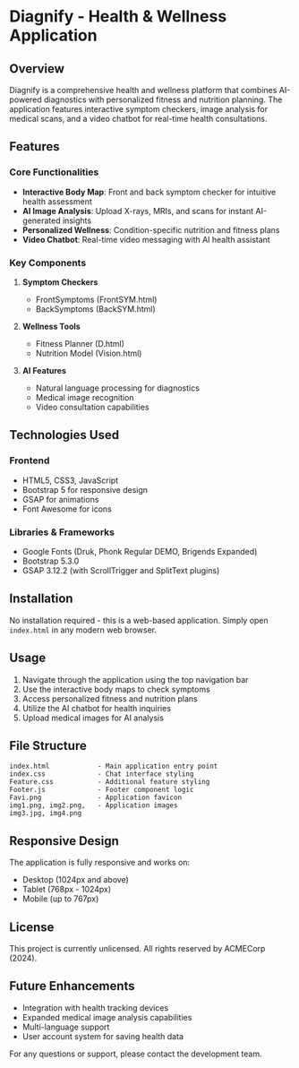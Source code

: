 # Diagnify - Health & Wellness Application

## Overview
Diagnify is a comprehensive health and wellness platform that combines AI-powered diagnostics with personalized fitness and nutrition planning. The application features interactive symptom checkers, image analysis for medical scans, and a video chatbot for real-time health consultations.

## Features

### Core Functionalities
- **Interactive Body Map**: Front and back symptom checker for intuitive health assessment
- **AI Image Analysis**: Upload X-rays, MRIs, and scans for instant AI-generated insights
- **Personalized Wellness**: Condition-specific nutrition and fitness plans
- **Video Chatbot**: Real-time video messaging with AI health assistant

### Key Components
1. **Symptom Checkers**
   - FrontSymptoms (FrontSYM.html)
   - BackSymptoms (BackSYM.html)

2. **Wellness Tools**
   - Fitness Planner (D.html)
   - Nutrition Model (Vision.html)

3. **AI Features**
   - Natural language processing for diagnostics
   - Medical image recognition
   - Video consultation capabilities

## Technologies Used

### Frontend
- HTML5, CSS3, JavaScript
- Bootstrap 5 for responsive design
- GSAP for animations
- Font Awesome for icons

### Libraries & Frameworks
- Google Fonts (Druk, Phonk Regular DEMO, Brigends Expanded)
- Bootstrap 5.3.0
- GSAP 3.12.2 (with ScrollTrigger and SplitText plugins)

## Installation
No installation required - this is a web-based application. Simply open `index.html` in any modern web browser.

## Usage
1. Navigate through the application using the top navigation bar
2. Use the interactive body maps to check symptoms
3. Access personalized fitness and nutrition plans
4. Utilize the AI chatbot for health inquiries
5. Upload medical images for AI analysis

## File Structure
```
index.html            - Main application entry point
index.css             - Chat interface styling
Feature.css           - Additional feature styling
Footer.js             - Footer component logic
Favi.png              - Application favicon
img1.png, img2.png,   - Application images
img3.jpg, img4.png
```

## Responsive Design
The application is fully responsive and works on:
- Desktop (1024px and above)
- Tablet (768px - 1024px)
- Mobile (up to 767px)

## License
This project is currently unlicensed. All rights reserved by ACMECorp (2024).

## Future Enhancements
- Integration with health tracking devices
- Expanded medical image analysis capabilities
- Multi-language support
- User account system for saving health data

For any questions or support, please contact the development team.
